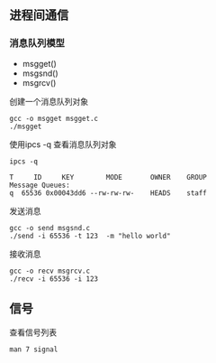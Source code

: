 ## 进程间通信
### 消息队列模型

- msgget()
- msgsnd()
- msgrcv()

创建一个消息队列对象

```
gcc -o msgget msgget.c
./msgget
```

使用ipcs -q 查看消息队列对象

```
ipcs -q

T     ID     KEY        MODE       OWNER    GROUP
Message Queues:
q  65536 0x00043dd6 --rw-rw-rw-    HEADS    staff
```

发送消息

```
gcc -o send msgsnd.c
./send -i 65536 -t 123  -m "hello world"
```

接收消息

```
gcc -o recv msgrcv.c
./recv -i 65536 -i 123 
```

## 信号

查看信号列表

```
man 7 signal
```